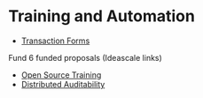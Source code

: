 # Training and Automation

- [Transaction Forms](https://github.com/treasuryguild/Training-and-Automation/issues/new/choose)

Fund 6 funded proposals (Ideascale links)

- [Open Source Training](https://cardano.ideascale.com/c/idea/368678)
- [Distributed Auditability](https://cardano.ideascale.com/c/idea/366707)




